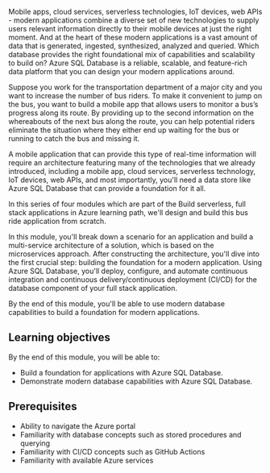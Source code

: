 Mobile apps, cloud services, serverless technologies, IoT devices, web APIs - modern applications combine a diverse set of new technologies to supply users relevant information directly to their mobile devices at just the right moment. And at the heart of these modern applications is a vast amount of data that is generated, ingested, synthesized, analyzed and queried. Which database provides the right foundational mix of capabilities and scalability to build on? Azure SQL Database is a reliable, scalable, and feature-rich data platform that you can design your modern applications around.

Suppose you work for the transportation department of a major city and you want to increase the number of bus riders. To make it convenient to jump on the bus, you want to build a mobile app that allows users to monitor a bus’s progress along its route. By providing up to the second information on the whereabouts of the next bus along the route, you can help potential riders eliminate the situation where they either end up waiting for the bus or running to catch the bus and missing it.

A mobile application that can provide this type of real-time information will require an architecture featuring many of the technologies that we already introduced, including a mobile app, cloud services, serverless technology, IoT devices, web APIs, and most importantly, you'll need a data store like Azure SQL Database that can provide a foundation for it all.

In this series of four modules which are part of the Build serverless, full stack applications in Azure learning path, we'll design and build this bus ride application from scratch.

In this module, you'll break down a scenario for an application and build a multi-service architecture of a solution, which is based on the microservices approach. After constructing the architecture, you'll dive into the first crucial step: building the foundation for a modern application. Using Azure SQL Database, you'll deploy, configure, and automate continuous integration and continuous delivery/continuous deployment (CI/CD) for the database component of your full stack application.

By the end of this module, you'll be able to use modern database capabilities to build a foundation for modern applications.

## Learning objectives

By the end of this module, you will be able to:

- Build a foundation for applications with Azure SQL Database.
- Demonstrate modern database capabilities with Azure SQL Database.

## Prerequisites

- Ability to navigate the Azure portal
- Familiarity with database concepts such as stored procedures and querying
- Familiarity with CI/CD concepts such as GitHub Actions
- Familiarity with available Azure services
